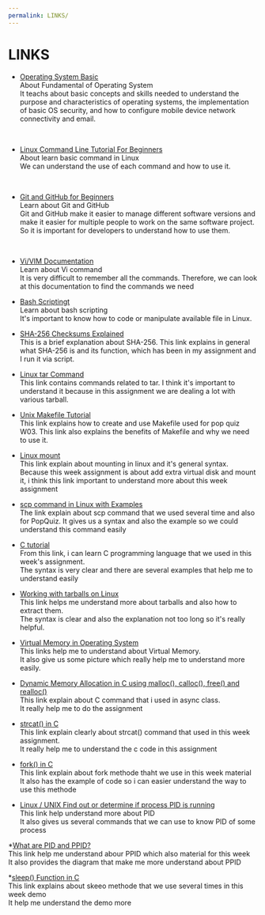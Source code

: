 ```yaml
---
permalink: LINKS/
---
```

# LINKS

* [Operating System Basic](https://skillsforall.com/course/operating-systems-basics?courseLang=en-US) <br>
About Fundamental of Operating System <br>
It teachs about basic concepts and skills needed to understand the purpose and characteristics of operating systems, the implementation of basic OS security, and how to configure mobile device network connectivity and email.
<br>

* [Linux Command Line Tutorial For Beginners](https://www.youtube.com/playlist?list=PLS1QulWo1RIb9WVQGJ_vh-RQusbZgO_As) <br>
About learn basic command in Linux <br>
We can understand the use of each command and how to use it.
<br>

* [Git and GitHub for Beginners](https://youtu.be/RGOj5yH7evk?si=w83Lpog8uQBVlPVi) <br>
Learn about Git and GitHub <br>
Git and GitHub make it easier to manage different software versions and make it easier for multiple people to work on the same software project. So it is important for developers to understand how to use them.
<br>

* [Vi/VIM Documentation](http://linuxfocus.org/~guido/vi/)<br>
Learn about Vi command <br>
It is very difficult to remember all the commands. Therefore, we can look at this documentation to find the commands we need

* [Bash Scriptingt](https://www.freecodecamp.org/news/bash-scripting-tutorial-linux-shell-script-and-command-line-for-beginners/) <br>
Learn about bash scripting <br>
It's important to know how to code or manipulate available file in Linux.

* [SHA-256 Checksums Explained](https://docs.precisely.com/docs/sftw/spectrum/ProductUpdateSummary/ProductUpdateSummary/source/about_sha256.html#:~:text=An%20SHA%2D256%20checksum%20is,a%20very%20different%20looking%20checksum.) <br>
This is a brief explanation about SHA-256. This link explains in general what SHA-256 is and its function, which has been in my assignment and I run it via script.

* [Linux tar Command](https://www.tutorialspoint.com/linux-tar-command#:~:text=The%20tar%20command%20in%20Linux,more%20accessible%20storage%20and%20portability.) <br>
This link contains commands related to tar. I think it's important to understand it because in this assignment we are dealing a lot with various tarball.

* [Unix Makefile Tutorial](https://www.tutorialspoint.com/makefile/index.htm) <br>
This link explains how to create and use Makefile used for pop quiz W03. This link also explains the benefits of Makefile and why we need to use it.

* [Linux mount](https://www.javatpoint.com/linux-mount#:~:text=The%20mount%20command%20attaches%20the,devices%20available%20to%20the%20users.) <br>
This link explain about mounting in linux and it's general syntax. Because this week assignment is about add extra virtual disk and mount it, i think this link important to understand more about this week assignment

* [scp command in Linux with Examples](https://www.geeksforgeeks.org/scp-command-in-linux-with-examples/) <br>
The link explain about scp command that we used several time and also for PopQuiz. It gives us a syntax and also the example so we could understand this command easily <br>

* [C tutorial](https://www.w3schools.com/c/) <br>
From this link, i can learn C programming language that we used in this week's assignment. <br>
The syntax is very clear and there are several examples that help me to understand easily <br>

* [Working with tarballs on Linux](https://www.networkworld.com/article/3328840/working-with-tarballs-on-linux.html) <br>
This link helps me understand more about tarballs and also how to extract them. <br>
The syntax is clear and also the explanation not too long so it's really helpful.

* [Virtual Memory in Operating System](https://www.geeksforgeeks.org/virtual-memory-in-operating-system/) <br>
This links help me to understand about Virtual Memory. <br>
It also give us some picture which really help me to understand more easily.

* [Dynamic Memory Allocation in C using malloc(), calloc(), free() and realloc()](https://www.geeksforgeeks.org/dynamic-memory-allocation-in-c-using-malloc-calloc-free-and-realloc/) <br>
This link explain about C command that i used in async class. <br>
It really help me to do the assignment

* [strcat() in C](https://www.geeksforgeeks.org/strcat-in-c/) <br>
This link explain clearly about strcat() command that used in this week assignment. <br>
It really help me to understand the c code in this assignment

* [fork() in C](https://www.geeksforgeeks.org/fork-system-call/) <br>
This link explain about fork methode thaht we use in this week material <br>
It also has the example of code so i can easier understand the way to use this methode

* [Linux / UNIX Find out or determine if process PID is running](https://www.cyberciti.biz/faq/howto-display-process-pid-under-linux-unix/) <br>
This link help understand more about PID <br>
It also gives us several commands that we can use to know PID of some process  <br>

*[What are PID and PPID?](https://delightlylinux.wordpress.com/2012/06/25/what-is-pid-and-ppid/) <br>
This link help me understand abour PPID which also material for this week <br>
It also provides the diagram that make me more understand about PPID

*[sleep() Function in C](https://www.geeksforgeeks.org/sleep-function-in-c/) <br>
This link explains about skeeo methode that we use several times in this week demo <br>
It help me understand the demo more

